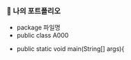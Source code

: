 ### 🔰 나의 포트폴리오
- package 파일명
- public class A000 
<!--(public)어디에서든지 접근 가능 , (class)부붐객체, (클래스 이름)A000-->
 - public static void main(String[] args){
 <!--(pupblic)어디서든지 접근 가능, (static) 바로사용가능 메모리, (void mainString[] args) 전원 옵션-->

